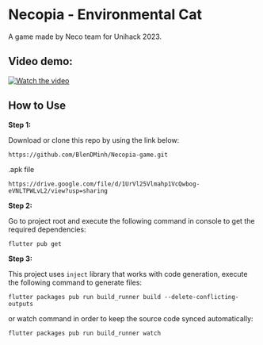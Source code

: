 # Necopia - Environmental Cat
A game made by Neco team for Unihack 2023.

## Video demo:
[![Watch the video](https://cdn1.vectorstock.com/i/1000x1000/60/30/play-button-icon-video-audio-player-vector-20716030.jpg)](https://drive.google.com/file/d/13DaA276Zj4S5yX_CvLynuPoFeL77Ve7u/view?usp=sharing)


## How to Use 

**Step 1:**

Download or clone this repo by using the link below:

```
https://github.com/BlenDMinh/Necopia-game.git
```
.apk file

```
https://drive.google.com/file/d/1UrVl25Vlmahp1VcQwbog-eVNLTPWLvL2/view?usp=sharing
```

**Step 2:**

Go to project root and execute the following command in console to get the required dependencies: 

```
flutter pub get 
```

**Step 3:**

This project uses `inject` library that works with code generation, execute the following command to generate files:

```
flutter packages pub run build_runner build --delete-conflicting-outputs
```

or watch command in order to keep the source code synced automatically:

```
flutter packages pub run build_runner watch
```
